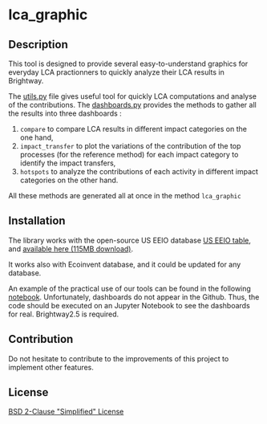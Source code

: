 # lca_graphic

## Description
This tool is designed to provide several easy-to-understand graphics for everyday LCA practionners to quickly analyze their LCA results in Brightway. 

The [utils.py](https://github.com/teolvs/lca_graphic/blob/main/utils.py) file gives useful tool for quickly LCA computations and analyse of the contributions.
The [dashboards.py](https://github.com/teolvs/lca_graphic/blob/main/dashboards.py) provides the methods to gather all the results into three dashboards :
1. ```compare``` to compare LCA results in different impact categories on the one hand,
2. ```impact_transfer``` to plot the variations of the contribution of the top processes (for the reference method) for each impact category to identify the impact transfers,
3. ```hotspots``` to analyze the contributions of each activity in different impact categories on the other hand.

All these methods are generated all at once in the method ```lca_graphic```


## Installation
The library works with the open-source US EEIO database [US EEIO table](https://github.com/USEPA/USEEIO), and [available here (115MB download)](https://files.brightway.dev/visualization_example_data.zip). 

It works also with Ecoinvent database, and it could be updated for any database.

An example of the practical use of our tools can be found in the following [notebook]. Unfortunately, dashboards do not appear in the Github. Thus, the code should be executed on an Jupyter Notebook to see the dashboards for real. Brightway2.5 is required.

[notebook]: https://github.com/teolvs/lca_graphic/blob/main/visualization_contest.ipynb 


## Contribution
Do not hesitate to contribute to the improvements of this project to implement other features.

## License
[BSD 2-Clause "Simplified" License]

[BSD 2-Clause "Simplified" License]: https://github.com/teolvs/lca_graphic/blob/main/LICENSE.md
